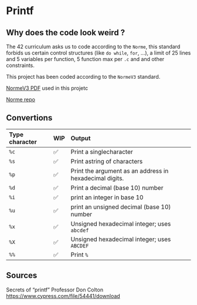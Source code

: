 # Printf

## Why does the code look weird ?

The 42 curriculum asks us to code according to the `Norme`, this standard forbids us certain control structures (like `do while`, `for`, ...), a limit of 25 lines and 5 variables per function, 5 function max per `.c` and and other constraints.

This project has been coded according to the `NormeV3` standard.

[NormeV3 PDF](https://github.com/Matthew-Dreemurr/Media-Stock/blob/master/norm/en.normV3.pdf) used in this projetc

[Norme repo](https://github.com/42School/norminette)

## Convertions

| Type character | WIP | Output |
|:-----|:---|:--------------------------------------------------------|
| `%c` | ✅ | Print a singlecharacter |
| `%s` | ✅ | Print astring of characters |
| `%p` | ✅ | Print the argument as an address in hexadecimal digits. |
| `%d` | ✅ | Print a decimal (base 10) number |
| `%i` | ✅ | print an integer in base 10 |
| `%u` | ✅ | print an unsigned decimal (base 10) number |
| `%x` | ✅ | Unsigned hexadecimal integer; uses `abcdef` |
| `%X` | ✅ | Unsigned hexadecimal integer; uses `ABCDEF` |
| `%%` | ✅ | Print `%` |

<!--
## Flags

| Flag | WIP | Meaning                                                |
|------|:----|:-------------------------------------------------------|
| `%ft_isdigit();` | 🔧 | Right align the result within the given field width     |
| `%-` | 🔧 | Left align the result within the given field width     |
| `%0` | 🔧 | Shorter numbers are padded out with leading zeros      |
| `%.` | 🔧 | How many placesshould be shown after the decimal point |

| **Bonus**     | WIP |              |
| ------------- |:----|:-------------|
| `%#`          | 🔧 |   When it's used with the `o`, `x`, or `X` format, the `#` flag uses `0`, `0x`, or `0X`, respectively, to prefix any nonzero output value |
| `% `          | 🔧 |   Use a blank to prefix the output value if it's signed and positive. The blank is ignored if both the blank and + flags appear |
| `%+`          | 🔧 |   Use a sign (`+` or `-`) to prefix the output value if it's of a signed type. |
--->

## Sources

Secrets of “printf” Professor Don Colton <https://www.cypress.com/file/54441/download>
